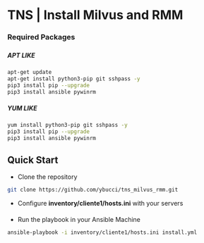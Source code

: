 # TNS | Install Milvus and RMM

### Required Packages

###
##### APT LIKE
```bash
apt-get update
apt-get install python3-pip git sshpass -y
pip3 install pip --upgrade
pip3 install ansible pywinrm
```

##### YUM LIKE
```bash
yum install python3-pip git sshpass -y
pip3 install pip --upgrade
pip3 install ansible pywinrm
```
## Quick Start

- Clone the repository
```bash
git clone https://github.com/ybucci/tns_milvus_rmm.git
```

- Configure **inventory/cliente1/hosts.ini** with your servers
####
- Run the playbook in your Ansible Machine

```bash
ansible-playbook -i inventory/cliente1/hosts.ini install.yml
```